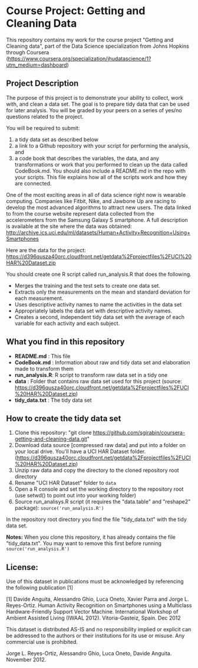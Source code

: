 Course Project: Getting and Cleaning Data
=========================================

This repository contains my work for the course project "Getting and Cleaning data", part of the Data Science specialization from Johns Hopkins through Coursera (https://www.coursera.org/specialization/jhudatascience/1?utm_medium=dashboard)


## Project Description
The purpose of this project is to demonstrate your ability to collect, work with, and clean a data set.
The goal is to prepare tidy data that can be used for later analysis. You will be graded by your peers
on a series of yes/no questions related to the project.

You will be required to submit:

1. a tidy data set as described below
2. a link to a Github repository with your script for performing the analysis, and
3. a code book that describes the variables, the data, and any transformations or
   work that you performed to clean up the data called CodeBook.md. You should also
   include a README.md in the repo with your scripts. This file explains how all
   of the scripts work and how they are connected. 

One of the most exciting areas in all of data science right now is wearable computing.
Companies like Fitbit, Nike, and Jawbone Up are racing to develop the most advanced
algorithms to attract new users. The data linked to from the course website represent
data collected from the accelerometers from the Samsung Galaxy S smartphone.
A full description is available at the site where the data was obtained:
http://archive.ics.uci.edu/ml/datasets/Human+Activity+Recognition+Using+Smartphones

Here are the data for the project: https://d396qusza40orc.cloudfront.net/getdata%2Fprojectfiles%2FUCI%20HAR%20Dataset.zip

You should create one R script called run_analysis.R that does the following.

* Merges the training and the test sets to create one data set.
* Extracts only the measurements on the mean and standard deviation for each measurement. 
* Uses descriptive activity names to name the activities in the data set
* Appropriately labels the data set with descriptive activity names. 
* Creates a second, independent tidy data set with the average of each variable for each activity and each subject. 

## What you find in this repository

* __README.md__		: This file
* __CodeBook.md__	: Information about raw and tidy data set and elaboration made to transform them
* __run_analysis.R__: R script to transform raw data set in a tidy one
* __data__			: Folder that contains raw data set used for this project (source:  https://d396qusza40orc.cloudfront.net/getdata%2Fprojectfiles%2FUCI%20HAR%20Dataset.zip)
* __tidy_data.txt__	: The tidy data set

## How to create the tidy data set

1. Clone this repository: "git clone https://github.com/sgirabin/coursera-getting-and-cleaning-data.git"
2. Download  data source [compressed raw data] and put into a folder on your local drive. You'll have a UCI HAR Dataset folder.(https://d396qusza40orc.cloudfront.net/getdata%2Fprojectfiles%2FUCI%20HAR%20Dataset.zip)
3. Unzip raw data and copy the directory  to the cloned repository root directory
4. Rename "UCI HAR Dataset" folder to `data`
4. Open a R console and set the working directory to the repository root (use setwd() to point out into your working folder)
5. Source run_analisys.R script (it requires the "data.table" and "reshape2" package): `source('run_analysis.R')`

In the repository root directory you find the file "tidy_data.txt" with the tidy data set.

__Notes:__
When you clone this repository, it has already contains the file "tidy_data.txt". You may want to remove this first before running `source('run_analysis.R')`

## License:

Use of this dataset in publications must be acknowledged by referencing the following publication [1] 

[1] Davide Anguita, Alessandro Ghio, Luca Oneto, Xavier Parra and Jorge L. Reyes-Ortiz. Human Activity Recognition on Smartphones using a Multiclass Hardware-Friendly Support Vector Machine. International Workshop of Ambient Assisted Living (IWAAL 2012). Vitoria-Gasteiz, Spain. Dec 2012

This dataset is distributed AS-IS and no responsibility implied or explicit can be addressed to the authors or their institutions for its use or misuse. Any commercial use is prohibited.

Jorge L. Reyes-Ortiz, Alessandro Ghio, Luca Oneto, Davide Anguita. November 2012.



